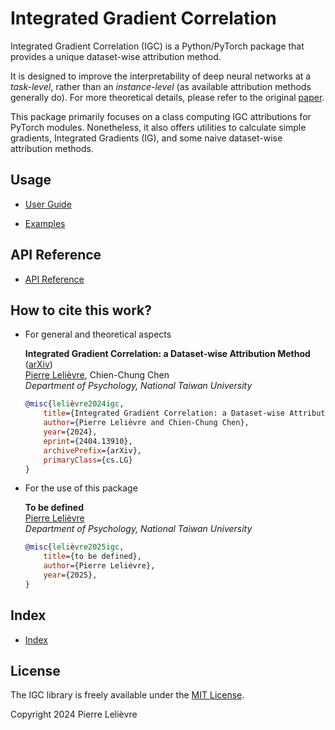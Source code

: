# Integrated Gradient Correlation

Integrated Gradient Correlation (IGC) is a Python/PyTorch package that provides
a unique dataset-wise attribution method.

It is designed to improve the interpretability of deep neural networks at a
*task-level*, rather than an *instance-level* (as available attribution methods
generally do). For more theoretical details, please refer to the original
[paper](http://arxiv.org/abs/2404.13910).

This package primarily focuses on a class computing IGC attributions for PyTorch
modules. Nonetheless, it also offers utilities to calculate simple gradients,
Integrated Gradients (IG), and some naive dataset-wise attribution methods.

## Usage

- [User Guide](https://github.com/plelievre/int_grad_corr.github.io)

- [Examples](https://github.com/plelievre/int_grad_corr.github.io)

## API Reference

- [API Reference](https://github.com/plelievre/int_grad_corr.github.io)

## How to cite this work?

- For general and theoretical aspects

    **Integrated Gradient Correlation: a Dataset-wise Attribution Method** ([arXiv](http://arxiv.org/abs/2404.13910))\
    [Pierre Lelièvre](https://plelievre.com), Chien-Chung Chen\
    *Department of Psychology, National Taiwan University*

    ```bibtex
    @misc{lelièvre2024igc,
        title={Integrated Gradient Correlation: a Dataset-wise Attribution Method},
        author={Pierre Lelièvre and Chien-Chung Chen},
        year={2024},
        eprint={2404.13910},
        archivePrefix={arXiv},
        primaryClass={cs.LG}
    }
    ```

- For the use of this package

    **To be defined**\
    [Pierre Lelièvre](https://plelievre.com)\
    *Department of Psychology, National Taiwan University*

    ```bibtex
    @misc{lelièvre2025igc,
        title={to be defined},
        author={Pierre Lelièvre},
        year={2025},
    }
    ```

## Index

- [Index](https://github.com/plelievre/int_grad_corr.github.io)

## License

The IGC library is freely available under the [MIT License](https://github.com/plelievre/int_grad_corr/blob/main/LICENSE).

Copyright 2024 Pierre Lelièvre

